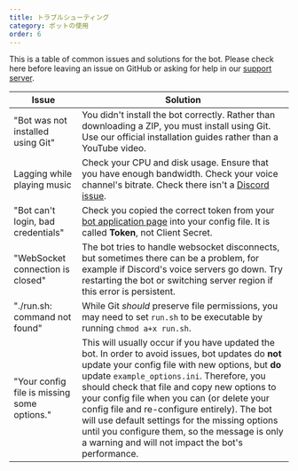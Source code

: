 ```yaml
---
title: トラブルシューティング
category: ボットの使用
order: 6
---
```


This is a table of common issues and solutions for the bot. Please check here before leaving an issue on GitHub or asking for help in our [support server](https://discord.gg/DuN7jvh).

Issue | Solution
--- | ---
"Bot was not installed using Git" | You didn't install the bot correctly. Rather than downloading a ZIP, you must install using Git. Use our official installation guides rather than a YouTube video.
Lagging while playing music | Check your CPU and disk usage. Ensure that you have enough bandwidth. Check your voice channel's bitrate. Check there isn't a [Discord issue](https://status.discordapp.com).
"Bot can't login, bad credentials" | Check you copied the correct token from your [bot application page](https://discordapp.com/developers/applications/me) into your config file. It is called **Token**, not Client Secret.
"WebSocket connection is closed" | The bot tries to handle websocket disconnects, but sometimes there can be a problem, for example if Discord's voice servers go down. Try restarting the bot or switching server region if this error is persistent.
"./run.sh: command not found" | While Git *should* preserve file permissions, you may need to set `run.sh` to be executable by running `chmod a+x run.sh`.
"Your config file is missing some options." | This will usually occur if you have updated the bot. In order to avoid issues, bot updates do **not** update your config file with new options, but **do** update `example_options.ini`. Therefore, you should check that file and copy new options to your config file when you can (or delete your config file and re-configure entirely). The bot will use default settings for the missing options until you configure them, so the message is only a warning and will not impact the bot's performance.